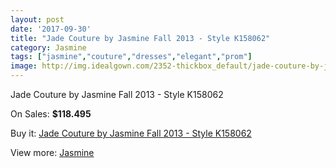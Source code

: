 ```yaml
---
layout: post
date: '2017-09-30'
title: "Jade Couture by Jasmine Fall 2013 - Style K158062"
category: Jasmine
tags: ["jasmine","couture","dresses","elegant","prom"]
image: http://img.idealgown.com/2352-thickbox_default/jade-couture-by-jasmine-fall-2013-style-k158062.jpg
---
```

Jade Couture by Jasmine Fall 2013 - Style K158062

On Sales: **$118.495**
<a href="https://www.idealgown.com/en/jasmine/1102-jade-couture-by-jasmine-fall-2013-style-k158062.html"><amp-img layout="responsive" width="600" height="600" src="//img.idealgown.com/2352-thickbox_default/jade-couture-by-jasmine-fall-2013-style-k158062.jpg" alt="Jade Couture by Jasmine Fall 2013 - Style K158062 0" /></a>
<a href="https://www.idealgown.com/en/jasmine/1102-jade-couture-by-jasmine-fall-2013-style-k158062.html"><amp-img layout="responsive" width="600" height="600" src="//img.idealgown.com/2353-thickbox_default/jade-couture-by-jasmine-fall-2013-style-k158062.jpg" alt="Jade Couture by Jasmine Fall 2013 - Style K158062 1" /></a>

Buy it: [Jade Couture by Jasmine Fall 2013 - Style K158062](https://www.idealgown.com/en/jasmine/1102-jade-couture-by-jasmine-fall-2013-style-k158062.html "Jade Couture by Jasmine Fall 2013 - Style K158062")

View more: [Jasmine](https://www.idealgown.com/en/14-jasmine "Jasmine")